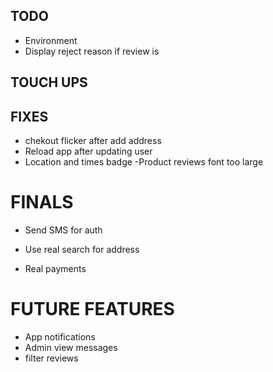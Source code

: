 ## TODO

- Environment 
- Display reject reason if review is
## TOUCH UPS


## FIXES
- chekout flicker after add address
- Reload app after updating user
- Location and times badge
-Product reviews font too large

# FINALS

- Send SMS for auth
- Use real search for address

- Real payments

# FUTURE FEATURES

- App notifications
- Admin view messages
- filter reviews